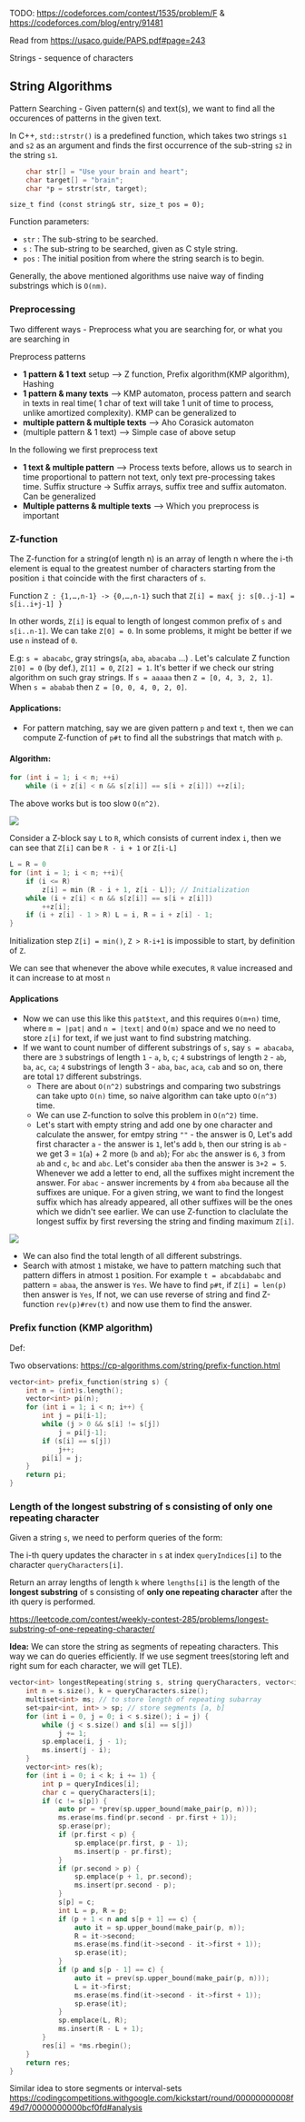 TODO: https://codeforces.com/contest/1535/problem/F & https://codeforces.com/blog/entry/91481

Read from https://usaco.guide/PAPS.pdf#page=243

Strings - sequence of characters

## String Algorithms

Pattern Searching - Given pattern(s) and text(s), we want to find all the occurences of patterns in the given text.

In C++, `std::strstr()` is a predefined function, which takes two strings `s1` and `s2` as an argument and finds the first occurrence of the sub-string `s2` in the string `s1`.

```cpp
    char str[] = "Use your brain and heart";
    char target[] = "brain";
    char *p = strstr(str, target);
```

`size_t find (const string& str, size_t pos = 0);`

Function parameters:

* `str` : The sub-string to be searched.
* `s` : The sub-string to be searched, given as C style string.
* `pos` : The initial position from where the string search is to begin.

Generally, the above mentioned algorithms use naive way of finding substrings which is `O(nm)`.

### Preprocessing

Two different ways - Preprocess what you are searching for, or what you are searching in

Preprocess patterns
* **1 pattern & 1 text** setup --> Z function, Prefix algorithm(KMP algorithm), Hashing
* **1 pattern & many texts**  --> KMP automaton, process pattern and search in texts in real time( 1 char of text will take 1 unit of time to process, unlike amortized complexity). KMP can be generalized to 
* **multiple pattern & multiple texts** --> Aho Corasick automaton
* (multiple pattern & 1 text) --> Simple case of above setup

In the following we first preprocess text
* **1 text & multiple pattern** --> Process texts before, allows us to search in time proportional to pattern not text, only text pre-processing takes time. Suffix structure -> Suffix arrays, suffix tree and suffix automaton. Can be generalized 
* **Multiple patterns & multiple texts** --> Which you preprocess is important


### Z-function

The Z-function for a string(of length n) is an array of length n where the i-th element is equal to the greatest number of characters starting from the position `i` that coincide with the first characters of `s`.

Function `Z : {1,…,n-1} -> {0,…,n-1}` such that `Z[i] = max{ j: s[0..j-1] = s[i..i+j-1] }`

In other words, `Z[i]` is equal to length of longest common prefix of `s` and `s[i..n-1]`. We can take `Z[0] = 0`. In some problems, it might be better if we use `n` instead of `0`.

E.g: `s = abacabc`, gray strings(`a`, `aba`, `abacaba` ...) . Let's calculate Z function `Z[0] = 0` (by def.), `Z[1] = 0`, `Z[2] = 1`. It's better if we check our string algorithm on such gray strings. If `s = aaaaa` then `Z = [0, 4, 3, 2, 1]`. When `s = ababab` then `Z = [0, 0, 4, 0, 2, 0]`.

#### Applications:
* For pattern matching, say we are given pattern `p` and text `t`, then we can compute Z-function of `p#t` to find all the substrings that match with `p`.

#### Algorithm:

```cpp
for (int i = 1; i < n; ++i) 
    while (i + z[i] < n && s[z[i]] == s[i + z[i]]) ++z[i];
```  
	
The above works but is too slow `O(n^2)`.

![](images/astrings_2.png)

Consider a Z-block say `L` to `R`, which consists of current index `i`, then we can see that `Z[i]` can be `R - i + 1` or `Z[i-L]`

```cpp
L = R = 0
for (int i = 1; i < n; ++i){
    if (i <= R) 
        z[i] = min (R - i + 1, z[i - L]); // Initialization
    while (i + z[i] < n && s[z[i]] == s[i + z[i]]) 
        ++z[i]; 
    if (i + z[i] - 1 > R) L = i, R = i + z[i] - 1;
}
```

Initialization step `Z[i] = min()`, `Z > R-i+1` is impossible to start, by definition of `Z`.

We can see that whenever the above while executes, `R` value increased and it can increase to at most `n`

#### Applications

* Now we can use this like this `pat$text`, and this requires `O(m+n)` time, where `m = |pat|` and `n = |text|` and `O(m)` space and we no need to store `z[i]` for text, if we just want to find substring matching.
* If we want to count number of different substrings of `s`, say `s = abacaba`, there are `3` substrings of length `1` - `a`, `b`, `c`; `4` substrings of length `2` - `ab`, `ba`, `ac`, `ca`; `4` substrings of length 3 - `aba`, `bac`, `aca`, `cab` and so on, there are total `17` different substrings.
  * There are about `O(n^2)` substrings and comparing two substrings can take upto `O(n)` time, so naive algorithm can take upto `O(n^3)` time.
  * We can use Z-function to solve this problem in `O(n^2)` time.
  * Let's start with empty string and add one by one character and calculate the answer, for emtpy string `""` - the answer is 0, Let's add first character `a` - the answer is `1`, let's add `b`, then our string is `ab` - we get 3 = `1`(`a`) + 2 more (`b` and `ab`); For `abc` the answer is `6`, `3` from `ab` and `c`, `bc` and `abc`. Let's consider `aba` then the answer is `3+2 = 5`. Whenever we add a letter to end, all the suffixes might increment the answer. For `abac` - answer increments by `4` from `aba` because all the suffixes are unique. For a given string, we want to find the longest suffix which has already appeared, all other suffixes will be the ones which we didn't see earlier. We can use Z-function to claclulate the longest suffix by first reversing the string and finding maximum `Z[i]`.

![](images/astrings_3.png)

* We can also find the total length of all different substrings.
* Search with atmost `1` mistake, we have to pattern matching such that pattern differs in atmost `1` position. For example `t = abcabdababc` and pattern = `abaa`, the answer is `Yes`. We have to find `p#t`, if `Z[i] = len(p)` then answer is `Yes`, If not, we can use reverse of string and find Z-function `rev(p)#rev(t)` and now use them to find the answer.

### Prefix function (KMP algorithm)

Def:

Two observations: https://cp-algorithms.com/string/prefix-function.html

```cpp
vector<int> prefix_function(string s) {
    int n = (int)s.length();
    vector<int> pi(n);
    for (int i = 1; i < n; i++) {
        int j = pi[i-1];
        while (j > 0 && s[i] != s[j])
            j = pi[j-1];
        if (s[i] == s[j])
            j++;
        pi[i] = j;
    }
    return pi;
}
```

### Length of the longest substring of s consisting of only one repeating character 

Given a string `s`, we need to perform queries of the form:

The i-th query updates the character in `s` at index `queryIndices[i]` to the character `queryCharacters[i]`.

Return an array lengths of length `k` where `lengths[i]` is the length of the **longest substring** of s consisting of **only one repeating character** after the ith query is performed.

https://leetcode.com/contest/weekly-contest-285/problems/longest-substring-of-one-repeating-character/

**Idea:** We can store the string as segments of repeating characters. This way we can do queries efficiently. If we use segment trees(storing left and right sum for each character, we will get TLE).

```cpp
vector<int> longestRepeating(string s, string queryCharacters, vector<int>& queryIndices) {
    int n = s.size(), k = queryCharacters.size();
    multiset<int> ms; // to store length of repeating subarray
    set<pair<int, int> > sp; // store segments [a, b]
    for (int i = 0, j = 0; i < s.size(); i = j) {
        while (j < s.size() and s[i] == s[j])
            j += 1;
        sp.emplace(i, j - 1);
        ms.insert(j - i);
    }
    vector<int> res(k);
    for (int i = 0; i < k; i += 1) {
        int p = queryIndices[i];
        char c = queryCharacters[i];
        if (c != s[p]) {
            auto pr = *prev(sp.upper_bound(make_pair(p, n)));
            ms.erase(ms.find(pr.second - pr.first + 1));
            sp.erase(pr);
            if (pr.first < p) {
                sp.emplace(pr.first, p - 1);
                ms.insert(p - pr.first);
            }
            if (pr.second > p) {
                sp.emplace(p + 1, pr.second);
                ms.insert(pr.second - p);
            }
            s[p] = c;
            int L = p, R = p;
            if (p + 1 < n and s[p + 1] == c) {
                auto it = sp.upper_bound(make_pair(p, n));
                R = it->second;
                ms.erase(ms.find(it->second - it->first + 1));
                sp.erase(it);
            }
            if (p and s[p - 1] == c) {
                auto it = prev(sp.upper_bound(make_pair(p, n)));
                L = it->first;
                ms.erase(ms.find(it->second - it->first + 1));
                sp.erase(it);
            }
            sp.emplace(L, R);
            ms.insert(R - L + 1);
        }
        res[i] = *ms.rbegin();
    }
    return res;
}
```

Similar idea to store segments or interval-sets https://codingcompetitions.withgoogle.com/kickstart/round/00000000008f49d7/0000000000bcf0fd#analysis
